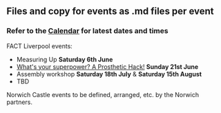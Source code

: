 ## Files and copy for events as .md files per event

### Refer to the [Calendar](http://bit.ly/prostheticscal "Link to calendar for events at DesktopProsthetics, note the scal bit") for latest dates and times

FACT Liverpool events:
 * Measuring Up **Saturday 6th June**
 * [What's your superpower? A Prosthetic Hack!](prostheticshack) **Sunday 21st June** 
 * Assembly workshop **Saturday 18th July** & **Saturday 15th August**
 * TBD

Norwich Castle events to be defined, arranged, etc. by the Norwich partners.
